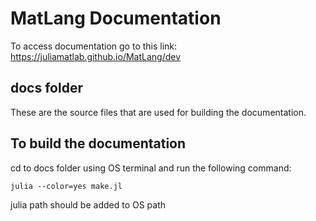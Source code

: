 # MatLang Documentation
To access documentation go to this link:
https://juliamatlab.github.io/MatLang/dev

## docs folder
These are the source files that are used for building the documentation.

## To build the documentation
cd to docs folder using OS terminal and run the following command:
```
julia --color=yes make.jl
```
julia path should be added to OS path
